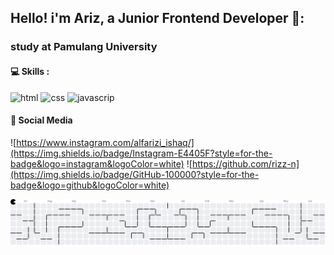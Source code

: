 ## Hello! i'm Ariz, a Junior Frontend Developer 👋:

### study at Pamulang University

#### 💻 Skills :

![html](https://img.shields.io/badge/HTML5-E34F26?style=for-the-badge&logo=html5&logoColor=white) ![css](https://img.shields.io/badge/CSS3-1572B6?style=for-the-badge&logo=css3&logoColor=white) ![javascrip](https://img.shields.io/badge/JavaScript-323330?style=for-the-badge&logo=javascript&logoColor=F7DF1E)

#### 📸 Social Media
![https://www.instagram.com/alfarizi_ishaq/](https://img.shields.io/badge/Instagram-E4405F?style=for-the-badge&logo=instagram&logoColor=white) ![https://github.com/rizz-n](https://img.shields.io/badge/GitHub-100000?style=for-the-badge&logo=github&logoColor=white)

<picture>
  <source media="(prefers-color-scheme: dark)" srcset="https://raw.githubusercontent.com/Rizz-n/Rizz-n/output/pacman-contribution-graph-dark.svg">
  <source media="(prefers-color-scheme: light)" srcset="https://raw.githubusercontent.com/Rizz-n/Rizz-n/output/pacman-contribution-graph.svg">
  <img alt="pacman contribution graph" src="https://raw.githubusercontent.com/Rizz-n/Rizz-n/output/pacman-contribution-graph.svg">
</picture>

###

<!--
**Rizz-N/Rizz-n** is a ✨ _special_ ✨ repository because its `README.md` (this file) appears on your GitHub profile.

Here are some ideas to get you started:

- 🔭 I’m currently working on ...
- 🌱 I’m currently learning ...
- 👯 I’m looking to collaborate on ...
- 🤔 I’m looking for help with ...
- 💬 Ask me about ...
- 📫 How to reach me: ...
- 😄 Pronouns: ...
- ⚡ Fun fact: ...
-->
